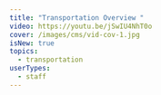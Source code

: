 ```yaml
---
title: "Transportation Overview "
video: https://youtu.be/jSwIU4NhT0o
cover: /images/cms/vid-cov-1.jpg
isNew: true
topics:
  - transportation
userTypes:
  - staff
---
```

